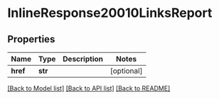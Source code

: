 # InlineResponse20010LinksReport

## Properties
Name | Type | Description | Notes
------------ | ------------- | ------------- | -------------
**href** | **str** |  | [optional] 

[[Back to Model list]](../README.md#documentation-for-models) [[Back to API list]](../README.md#documentation-for-api-endpoints) [[Back to README]](../README.md)



